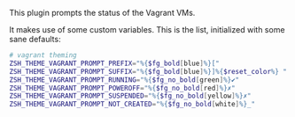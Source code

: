 This plugin prompts the status of the Vagrant VMs.

It makes use of some custom variables. This is the list, initialized with
some sane defaults:

```zsh
# vagrant theming
ZSH_THEME_VAGRANT_PROMPT_PREFIX="%{$fg_bold[blue]%}["
ZSH_THEME_VAGRANT_PROMPT_SUFFIX="%{$fg_bold[blue]%}]%{$reset_color%} "
ZSH_THEME_VAGRANT_PROMPT_RUNNING="%{$fg_no_bold[green]%}✔"
ZSH_THEME_VAGRANT_PROMPT_POWEROFF="%{$fg_no_bold[red]%}✗"
ZSH_THEME_VAGRANT_PROMPT_SUSPENDED="%{$fg_no_bold[yellow]%}✗"
ZSH_THEME_VAGRANT_PROMPT_NOT_CREATED="%{$fg_no_bold[white]%}_"
```
